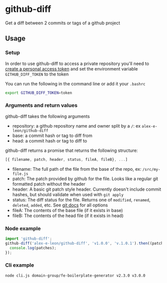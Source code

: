 # github-diff

Get a diff between 2 commits or tags of a github project

## Usage

### Setup
In order to use github-diff to access a private repository you'll need to
[create a personal access token](https://github.com/settings/tokens)
and set the environment variable `GITHUB_DIFF_TOKEN` to the token

You can run the following in the command line or add it your `.bashrc`

```bash
export GITHUB_DIFF_TOKEN=token
```

### Arguments and return values

github-diff takes the following arguments

- repository: a github repository name and owner split by a `/`: ex `alex-e-leon/github-diff`
- base: a commit hash or tag to diff from
- head: a commit hash or tag to diff to

github-diff returns a promise that returns the following structure:

```javascript
[{ filename, patch, header, status, fileA, fileB}, ...]
```

- filename: The full path of the file from the base of the repo, ex: `/src/my-file.js`
- patch: The patch provided by github for the file. Looks like a regular git formatted patch without the header
- header: A basic git patch style header. Currently doesn't include commit hashes, but should validate when used with `git apply`
- status: The diff status for the file. Returns one of `modified`, `renamed`, `deleted`, `added`, etc. See [git docs](https://git-scm.com/docs/git-status) for all options
- fileA: The contents of the base file (if it exists in base)
- fileB: The contents of the head file (if it exists in head)

### Node example

```javascript
import 'github-diff';
github-diff('alex-e-leon/github-diff', 'v1.0.0', 'v.1.0.1').then((patches) => {
  console.log(patches);
});
```

### Cli example

```shell
node cli.js domain-group/fe-boilerplate-generator v2.3.0 v3.0.0
```
